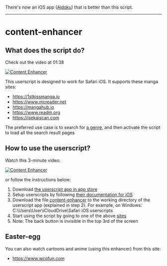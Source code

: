There's now an iOS app ([Aidoku](https://github.com/Aidoku/Aidoku)) that is better than this script.

---

# content-enhancer
## What does the script do?
Check out the video at 01:38

[![Content Enhancer](https://i.ytimg.com/vi/ksu18epdfj0/maxresdefault.jpg)](https://youtu.be/ksu18epdfj0?t=98)

This userscript is designed to work for Safari iOS. It supports these manga sites:
* https://1stkissmanga.io
* https://www.mcreader.net
* https://mangahub.io
* https://www.readm.org
* https://isekaiscan.com

The preferred use case is to search for [a genre](https://mangahub.io/search?q=&order=LATEST&genre=action), and then activate the script to load all the search result pages

## How to use the userscript?
Watch this 3-minute video:

[![Content Enhancer](https://i.ytimg.com/vi/ksu18epdfj0/maxresdefault.jpg)](https://youtu.be/ksu18epdfj0)

or follow the instructions below:
1. Download [the userscript app in app store](https://apps.apple.com/us/app/userscripts/id1463298887)
2. Setup userscripts by following [their documentation for iOS](https://github.com/quoid/userscripts#usage)
3. Download the file [content-enhancer](https://github.com/VisarDomi/content-enhancer/releases/download/v1.5.0/content-enhancer.js) to the working directory of the userscript app (explained in step 2). For example, on Windows: C:\Users\User\iCloudDrive\Safari iOS userscripts
4. Start using the script by going to one of the above [sites](https://mangahub.io/search?q=&order=LATEST&genre=action)
5. Note: The back button is invisible in the top 3rd of the screen


## Easter-egg
You can also watch cartoons and anime (using this enhancer) from this site:
* https://www.wcofun.com
